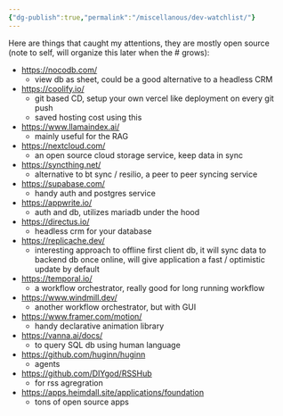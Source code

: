 ```yaml
---
{"dg-publish":true,"permalink":"/miscellanous/dev-watchlist/"}
---
```


Here are things that caught my attentions, they are mostly open source (note to self, will organize this later when the # grows):
- https://nocodb.com/
	- view db as sheet, could be a good alternative to a headless CRM
- https://coolify.io/
	- git based CD, setup your own vercel like deployment on every git push
	- saved hosting cost using this
- https://www.llamaindex.ai/
	- mainly useful for the RAG
- https://nextcloud.com/
	- an open source cloud storage service, keep data in sync
- https://syncthing.net/
	- alternative to bt sync / resilio, a peer to peer syncing service
- https://supabase.com/
	- handy auth and postgres service
- https://appwrite.io/
	- auth and db, utilizes mariadb under the hood
- https://directus.io/
	- headless crm for your database
- https://replicache.dev/
	- interesting approach to offline first client db, it will sync data to backend db once online, will give application a fast / optimistic update by default
- https://temporal.io/
	- a workflow orchestrator, really good for long running workflow
- https://www.windmill.dev/
	- another workflow orchestrator, but with GUI
- https://www.framer.com/motion/
	- handy declarative animation library
- https://vanna.ai/docs/
	- to query SQL db using human language
- https://github.com/huginn/huginn
	- agents
- https://github.com/DIYgod/RSSHub
	- for rss agregration
- https://apps.heimdall.site/applications/foundation
	- tons of open source apps